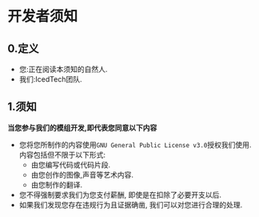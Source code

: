 # 开发者须知

## 0.定义

  - 您:正在阅读本须知的自然人.
  - 我们:IcedTech团队.

## 1.须知

**当您参与我们的模组开发,即代表您同意以下内容**    
  - 您将您所制作的内容使用`GNU General Public License v3.0`授权我们使用.  内容包括但不限于以下形式:
    - 由您编写代码或代码片段.
    - 由您创作的图像,声音等艺术内容.
    - 由您制作的翻译.
  - 您不得强制要求我们为您支付薪酬, 即使是在扣除了必要开支以后.   
  - 如果我们发现您存在违规行为且证据确凿, 我们可以对您进行合理的处理.  